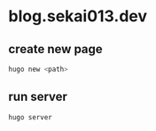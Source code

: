 # blog.sekai013.dev

## create new page

```sh
hugo new <path>
```

## run server

```sh
hugo server
```
